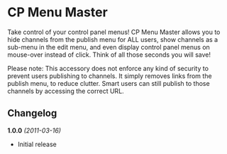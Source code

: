 CP Menu Master
==============

Take control of your control panel menus! CP Menu Master allows you to hide channels from the
publish menu for ALL users, show channels as a sub-menu in the edit menu, and even display
control panel menus on mouse-over instead of click. Think of all those seconds you will save!

Please note: This accessory does not enforce any kind of security to prevent users publishing
to channels. It simply removes links from the publish menu, to reduce clutter. Smart users
can still publish to those channels by accessing the correct URL.

Changelog
--------

**1.0.0** *(2011-03-16)*

* Initial release
